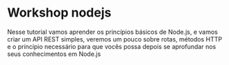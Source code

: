 # Workshop nodejs

Nesse tutorial vamos aprender os princípios básicos de Node.js, e vamos criar um API REST simples, veremos um pouco sobre rotas, métodos HTTP e o princípio necessário para que vocês possa depois se aprofundar nos seus conhecimentos em Node.js

